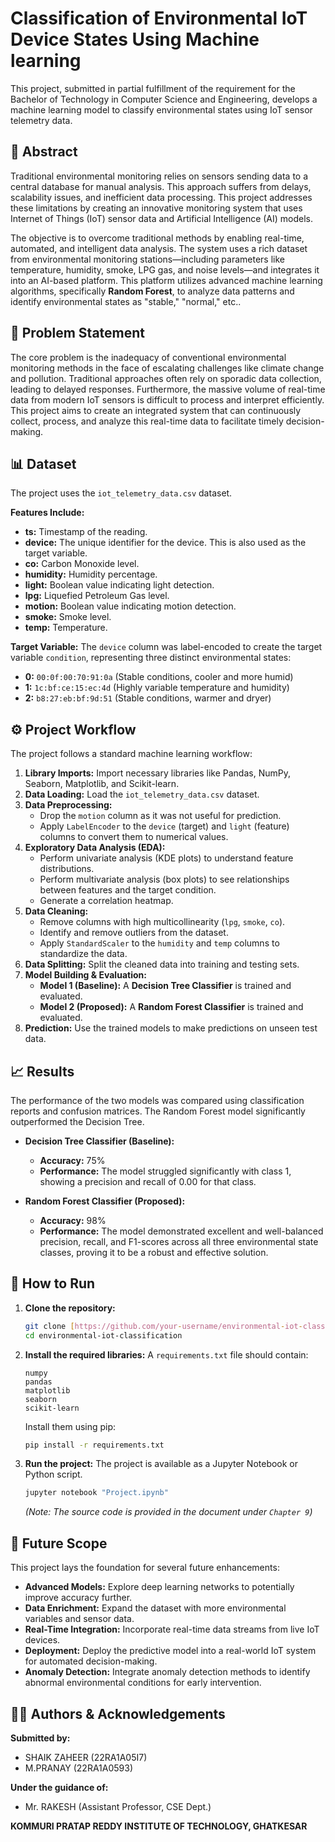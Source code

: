 # Classification of Environmental IoT Device States Using Machine learning

This project, submitted in partial fulfillment of the requirement for the Bachelor of Technology in Computer Science and Engineering, develops a machine learning model to classify environmental states using IoT sensor telemetry data.

## 📖 Abstract

Traditional environmental monitoring relies on sensors sending data to a central database for manual analysis. This approach suffers from delays, scalability issues, and inefficient data processing. This project addresses these limitations by creating an innovative monitoring system that uses Internet of Things (IoT) sensor data and Artificial Intelligence (AI) models.

The objective is to overcome traditional methods by enabling real-time, automated, and intelligent data analysis. The system uses a rich dataset from environmental monitoring stations—including parameters like temperature, humidity, smoke, LPG gas, and noise levels—and integrates it into an AI-based platform. This platform utilizes advanced machine learning algorithms, specifically **Random Forest**, to analyze data patterns and identify environmental states as "stable," "normal," etc..

## 🎯 Problem Statement

The core problem is the inadequacy of conventional environmental monitoring methods in the face of escalating challenges like climate change and pollution. Traditional approaches often rely on sporadic data collection, leading to delayed responses. Furthermore, the massive volume of real-time data from modern IoT sensors is difficult to process and interpret efficiently. This project aims to create an integrated system that can continuously collect, process, and analyze this real-time data to facilitate timely decision-making.

## 📊 Dataset

The project uses the `iot_telemetry_data.csv` dataset.

**Features Include:**
* **ts:** Timestamp of the reading.
* **device:** The unique identifier for the device. This is also used as the target variable.
* **co:** Carbon Monoxide level.
* **humidity:** Humidity percentage.
* **light:** Boolean value indicating light detection.
* **lpg:** Liquefied Petroleum Gas level.
* **motion:** Boolean value indicating motion detection.
* **smoke:** Smoke level.
* **temp:** Temperature.

**Target Variable:**
The `device` column was label-encoded to create the target variable `condition`, representing three distinct environmental states:
* **0:** `00:0f:00:70:91:0a` (Stable conditions, cooler and more humid)
* **1:** `1c:bf:ce:15:ec:4d` (Highly variable temperature and humidity)
* **2:** `b8:27:eb:bf:9d:51` (Stable conditions, warmer and dryer)

## ⚙️ Project Workflow

The project follows a standard machine learning workflow:

1.  **Library Imports:** Import necessary libraries like Pandas, NumPy, Seaborn, Matplotlib, and Scikit-learn.
2.  **Data Loading:** Load the `iot_telemetry_data.csv` dataset.
3.  **Data Preprocessing:**
    * Drop the `motion` column as it was not useful for prediction.
    * Apply `LabelEncoder` to the `device` (target) and `light` (feature) columns to convert them to numerical values.
4.  **Exploratory Data Analysis (EDA):**
    * Perform univariate analysis (KDE plots) to understand feature distributions.
    * Perform multivariate analysis (box plots) to see relationships between features and the target condition.
    * Generate a correlation heatmap.
5.  **Data Cleaning:**
    * Remove columns with high multicollinearity (`lpg`, `smoke`, `co`).
    * Identify and remove outliers from the dataset.
    * Apply `StandardScaler` to the `humidity` and `temp` columns to standardize the data.
6.  **Data Splitting:** Split the cleaned data into training and testing sets.
7.  **Model Building & Evaluation:**
    * **Model 1 (Baseline):** A **Decision Tree Classifier** is trained and evaluated.
    * **Model 2 (Proposed):** A **Random Forest Classifier** is trained and evaluated.
8.  **Prediction:** Use the trained models to make predictions on unseen test data.

## 📈 Results

The performance of the two models was compared using classification reports and confusion matrices. The Random Forest model significantly outperformed the Decision Tree.

* **Decision Tree Classifier (Baseline):**
    * **Accuracy:** 75%
    * **Performance:** The model struggled significantly with class 1, showing a precision and recall of 0.00 for that class.

* **Random Forest Classifier (Proposed):**
    * **Accuracy:** 98%
    * **Performance:** The model demonstrated excellent and well-balanced precision, recall, and F1-scores across all three environmental state classes, proving it to be a robust and effective solution.

## 🚀 How to Run

1.  **Clone the repository:**
    ```bash
    git clone [https://github.com/your-username/environmental-iot-classification.git](https://github.com/your-username/environmental-iot-classification.git)
    cd environmental-iot-classification
    ```

2.  **Install the required libraries:**
    A `requirements.txt` file should contain:
    ```
    numpy
    pandas
    matplotlib
    seaborn
    scikit-learn
    ```
    Install them using pip:
    ```bash
    pip install -r requirements.txt
    ```

3.  **Run the project:**
    The project is available as a Jupyter Notebook or Python script.
    ```bash
    jupyter notebook "Project.ipynb"
    ```
    *(Note: The source code is provided in the document under `Chapter 9`)*

## 🔮 Future Scope

This project lays the foundation for several future enhancements:
* **Advanced Models:** Explore deep learning networks to potentially improve accuracy further.
* **Data Enrichment:** Expand the dataset with more environmental variables and sensor data.
* **Real-Time Integration:** Incorporate real-time data streams from live IoT devices.
* **Deployment:** Deploy the predictive model into a real-world IoT system for automated decision-making.
* **Anomaly Detection:** Integrate anomaly detection methods to identify abnormal environmental conditions for early intervention.

## 🧑‍💻 Authors & Acknowledgements

**Submitted by:**
* SHAIK ZAHEER (22RA1A05I7)
* M.PRANAY (22RA1A0593)

**Under the guidance of:**
* Mr. RAKESH (Assistant Professor, CSE Dept.)

**KOMMURI PRATAP REDDY INSTITUTE OF TECHNOLOGY, GHATKESAR**
